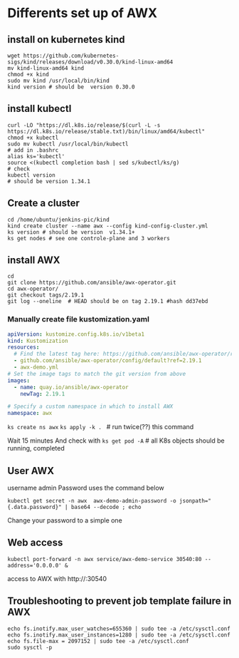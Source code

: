# Differents set up of AWX

## install on kubernetes kind
```shell
wget https://github.com/kubernetes-sigs/kind/releases/download/v0.30.0/kind-linux-amd64
mv kind-linux-amd64 kind
chmod +x kind
sudo mv kind /usr/local/bin/kind
kind version # should be  version 0.30.0
```
## install kubectl
```shell
curl -LO "https://dl.k8s.io/release/$(curl -L -s https://dl.k8s.io/release/stable.txt)/bin/linux/amd64/kubectl"
chmod +x kubectl
sudo mv kubectl /usr/local/bin/kubectl
# add in .bashrc
alias ks='kubectl'
source <(kubectl completion bash | sed s/kubectl/ks/g)
# check 
kubectl version
# should be version 1.34.1
```

## Create a cluster
```shell
cd /home/ubuntu/jenkins-pic/kind
kind create cluster --name awx --config kind-config-cluster.yml
ks version # should be version  v1.34.1+
ks get nodes # see one controle-plane and 3 workers
```

## install AWX
```shell
cd
git clone https://github.com/ansible/awx-operator.git
cd awx-operator/
git checkout tags/2.19.1
git log --oneline  # HEAD should be on tag 2.19.1 #hash dd37ebd

```

### Manually create file kustomization.yaml
```yaml
apiVersion: kustomize.config.k8s.io/v1beta1
kind: Kustomization
resources:
  # Find the latest tag here: https://github.com/ansible/awx-operator/releases
  - github.com/ansible/awx-operator/config/default?ref=2.19.1
  - awx-demo.yml
# Set the image tags to match the git version from above
images:
  - name: quay.io/ansible/awx-operator
    newTag: 2.19.1

# Specify a custom namespace in which to install AWX
namespace: awx
```
```ks create ns awx```
```ks apply -k . ```  # run twice(??) this command

Wait 15 minutes
And check with ```ks get pod -A``` # all K8s objects should be running, completed 

## User AWX
username admin
Password uses the command below
```shell
kubectl get secret -n awx  awx-demo-admin-password -o jsonpath="{.data.password}" | base64 --decode ; echo
```
Change your password to a simple one
## Web access
```
kubectl port-forward -n awx service/awx-demo-service 30540:80 --address='0.0.0.0' &
```
access to AWX with http://<ip>:30540


## Troubleshooting to prevent job template failure in AWX
```shell
echo fs.inotify.max_user_watches=655360 | sudo tee -a /etc/sysctl.conf
echo fs.inotify.max_user_instances=1280 | sudo tee -a /etc/sysctl.conf
echo fs.file-max = 2097152 | sudo tee -a /etc/sysctl.conf
sudo sysctl -p
```



```